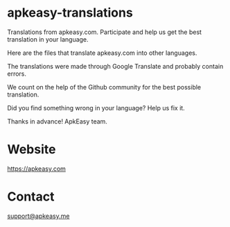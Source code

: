 # apkeasy-translations
Translations from apkeasy.com. Participate and help us get the best translation in your language.

Here are the files that translate apkeasy.com into other languages.

The translations were made through Google Translate and probably contain errors.

We count on the help of the Github community for the best possible translation.

Did you find something wrong in your language? Help us fix it.

Thanks in advance!
ApkEasy team.

# Website
https://apkeasy.com

# Contact
support@apkeasy.me
